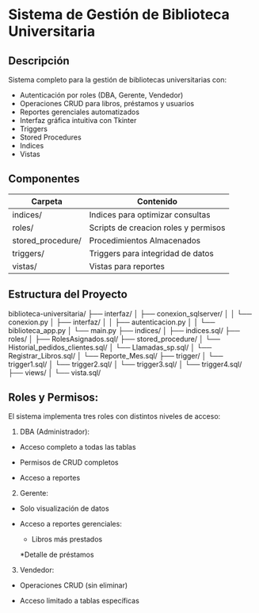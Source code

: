 # Sistema de Gestión de Biblioteca Universitaria
## Descripción
Sistema completo para la gestión de bibliotecas universitarias con:

- Autenticación por roles (DBA, Gerente, Vendedor)
- Operaciones CRUD para libros, préstamos y usuarios
- Reportes gerenciales automatizados
- Interfaz gráfica intuitiva con Tkinter
- Triggers
- Stored Procedures
- Indices
- Vistas

## Componentes

| Carpeta              | Contenido                                        |
|----------------------|--------------------------------------------------|
| indices/             | Indices para optimizar consultas                 |
| roles/               | Scripts de creacion roles y permisos             |
| stored_procedure/    | Procedimientos Almacenados                       |
| triggers/            | Triggers para integridad de datos                |
| vistas/              | Vistas para reportes                             |

## Estructura del Proyecto

biblioteca-universitaria/
├── interfaz/
│   ├── conexion_sqlserver/
│   │   └── conexion.py
│   ├── interfaz/
│   │   ├── autenticacion.py
│   │   └── biblioteca_app.py
│   └── main.py
├── indices/
│   ├── indices.sql/
├── roles/
│   ├── RolesAsignados.sql/
├── stored_procedure/
│   └── Historial_pedidos_clientes.sql/
│   └── Llamadas_sp.sql/
│   └── Registrar_Libros.sql/
│   └── Reporte_Mes.sql/
├── trigger/
│   └── trigger1.sql/
│   └── trigger2.sql/
│   └── trigger3.sql/
│   └── trigger4.sql/
├── views/
│   └── vista.sql/

## Roles y Permisos:

El sistema implementa tres roles con distintos niveles de acceso:

1. DBA (Administrador):

- Acceso completo a todas las tablas

- Permisos de CRUD completos

- Acceso a reportes

2. Gerente:

- Solo visualización de datos

- Acceso a reportes gerenciales:

  * Libros más prestados

  *Detalle de préstamos

3. Vendedor:

- Operaciones CRUD (sin eliminar)

- Acceso limitado a tablas específicas
